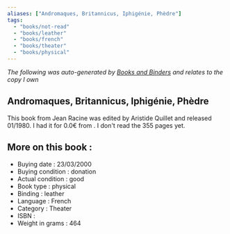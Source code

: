 ```yaml
---
aliases: ["Andromaques, Britannicus, Iphigénie, Phèdre"] 
tags: 
  - "books/not-read" 
  - "books/leather" 
  - "books/french"
  - "books/theater"
  - "books/physical"
---
```


_The following was auto-generated by [Books and Binders](Books%20and%20Binders.md) and relates to the copy I own_
## Andromaques, Britannicus, Iphigénie, Phèdre
This book from Jean Racine was edited by Aristide Quillet and released 01/1980. I had it for 0.0€ from . I don't read the 355 pages yet.

## More on this book :
- Buying date : 23/03/2000
- Buying condition : donation
- Actual condition : good
- Book type : physical
- Binding : leather
- Language : French
- Category : Theater
- ISBN : 
- Weight in grams : 464
